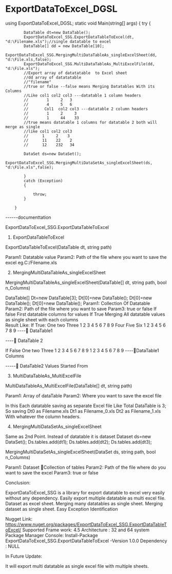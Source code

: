 # ExportDataToExcel_DGSL


using ExportDataToExcel_DGSL;
 static void Main(string[] args)
        {
            try
            {
            
            DataTable dt=new DataTable();          
            ExportDataToExcel_SSG.ExportDataTableToExcel(dt, "d:\Filename.xls");//single datatable to excel
            DataTable[] dd = new DataTable[10];
            ExportDataToExcel_SSG.MergingMultiDataTableAs_singleExcelSheet(dd, "d:\File.xls,false);
            ExportDataToExcel_SSG.MultiDataTableAs_MultiExcelFile(dd, "d:\File.xls");
            //Export array of datatatable  to Excel sheet
            //dd array of datatatable
            //"filename"
            //true or false --false means Merging Datatables With its Columns
            //Like col1 col2 col3 ---datatable 1 column headers
            //        1     2   3
            //        4     5   6
            //       Col1  col2 col3 ---datatable 2 column headers
            //        1     2     3
            //        1     44    33
            //true means datatable 1 columns for datatable 2 both will merge as single
            //like col1 col2 col3
            //      1     2    3
            //      11    22    2
            //      12    232   34
            
            DataSet ds=new DataSet();
           ExportDataToExcel_SSG.MergingMultiDataSetAs_singleExcelSheet(ds, "d:\File.xls",false);
           
            }
            catch (Exception)
            {

                throw;
            }
            
        }



------documenttation

ExportDataToExcel_SSG.ExportDataTableToExcel

1.	ExportDataTableToExcel

ExportDataTableToExcel(DataTable dt, string path)

Param1: Datatable value
Param2: Path of the file where you want to save the excel eg.C:/Filename.xls
	
2.	MergingMultiDataTableAs_singleExcelSheet

MergingMultiDataTableAs_singleExcelSheet(DataTable[] dt, string path, bool n_Columns)

DataTable[] Dt=new DataTable[3];
Dt[0]=new DataTable();
Dt[0]=new DataTable();
Dt[0]=new DataTable();
Param1: Collection Of Datatable
Param2: Path of the file where you want to save
Param3: true or false
		If false
		First datatable columns for values
		If True
		Merging All datatable values as single sheet with each columns     
Result Like:
If True:
One	two	Three
  1	2	3
4	5	6
7	8	9
Four	Five	Six
1	2	3
4	5	6
7	8	9
 ---- DataTable1




---- DataTable 2

If False
One	two	Three
  1	2	3
4	5	6
7	8	9
1	2	3
4	5	6
7	8	9
----DataTable1 Columns




----- DataTable2 Values Started From



3.	MultiDataTableAs_MultiExcelFile

MultiDataTableAs_MultiExcelFile(DataTable[] dt, string path)

Param1: Array of dataTable
Param2: Where you want to save the excel file

In this Each datatable saving as separate Excel file
Like Total DataTable is 3;
So saving 	Dt0 as Filename.xls
		Dt1 as Filename_0.xls
		Dt2 as Filename_1.xls
With whatever the column headers.

4.	MergingMultiDataSetAs_singleExcelSheet

Same as 2nd Point.
Instead of datatable it is dataset
Dataset ds=new DataSet();
Ds.tables.add(dt1);
Ds.tables.add(dt2);
Ds.tables.add(dt3);

MergingMultiDataSetAs_singleExcelSheet(DataSet ds, string path, bool n_Columns)

Param1: Dataset Collection of tables
Param2: Path of the file where do you want to save the excel
Param3: true or false

Conclusion:

ExportDataToExcel_SSG is a library for export datatable to excel very easily without any dependency. Easily export multiple datatable as multi excel file. Dataset as excel sheet. Merging many datatables as single sheet.
Merging dataset as single sheet. Easy Exception Identification

Nugget Link:  https://www.nuget.org/packages/ExportDataToExcel_SSG.ExportDataTableToExcel/
Supported Frame work: 4.5
Architecture : 32 and 64 system
Package Manager Console:  Install-Package ExportDataToExcel_SSG.ExportDataTableToExcel -Version 1.0.0
Dependency : NULL

In Future Update:

It will export multi datatable as single excel file with multiple sheets.
